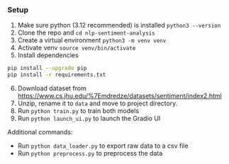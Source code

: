 ### Setup
1. Make sure python (3.12 recommended) is installed `python3 --version`
2. Clone the repo and `cd nlp-sentiment-analysis`
3. Create a virtual environment `python3 -m venv venv`
4. Activate venv `source venv/bin/activate`
5. Install dependencies
```bash
pip install --upgrade pip
pip install -r requirements.txt
```
6. Download dataset from https://www.cs.jhu.edu/%7Emdredze/datasets/sentiment/index2.html
7. Unzip, rename it to `data` and move to project directory.
8. Run `python train.py` to train both models
9. Run `python launch_ui.py` to launch the Gradio UI

Additional commands:
- Run `python data_loader.py` to export raw data to a csv file
- Run `python preprocess.py` to preprocess the data
